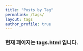 ```yaml
--- 
title: "Posts by Tag" 
permalink: /tags/ 
layout: tags 
author_profile: true 
--- 
```

<h3>현재 페이지는 tags.html 입니다.</h3>
